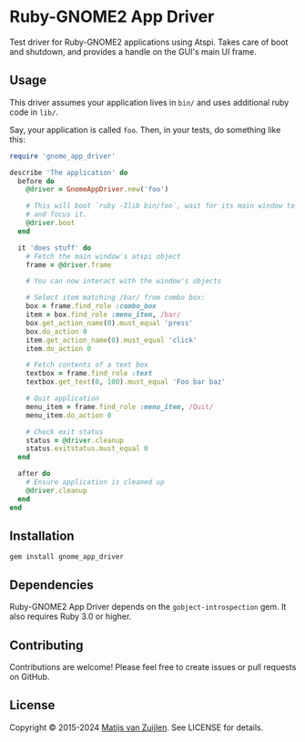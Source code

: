# Ruby-GNOME2 App Driver

Test driver for Ruby-GNOME2 applications using Atspi. Takes care of boot and
shutdown, and provides a handle on the GUI's main UI frame.

## Usage

This driver assumes your application lives in `bin/` and uses additional ruby
code in `lib/`.

Say, your application is called `foo`. Then, in your tests, do something like this:

```ruby
require 'gnome_app_driver'

describe 'The application' do
  before do
    @driver = GnomeAppDriver.new('foo')

    # This will boot `ruby -Ilib bin/foo`, wait for its main window to appear,
    # and focus it.
    @driver.boot
  end

  it 'does stuff' do
    # Fetch the main window's atspi object
    frame = @driver.frame

    # You can now interact with the window's objects

    # Select item matching /bar/ from combo box:
    box = frame.find_role :combo_box
    item = box.find_role :menu_item, /bar/
    box.get_action_name(0).must_equal 'press'
    box.do_action 0
    item.get_action_name(0).must_equal 'click'
    item.do_action 0

    # Fetch contents of a text box
    textbox = frame.find_role :text
    textbox.get_text(0, 100).must_equal 'Foo bar baz'

    # Quit application
    menu_item = frame.find_role :menu_item, /Quit/
    menu_item.do_action 0

    # Check exit status
    status = @driver.cleanup
    status.exitstatus.must_equal 0
  end

  after do
    # Ensure application is cleaned up
    @driver.cleanup
  end
end
```

## Installation

```
gem install gnome_app_driver
```

## Dependencies

Ruby-GNOME2 App Driver depends on the `gobject-introspection` gem. It also
requires Ruby 3.0 or higher.

## Contributing

Contributions are welcome! Please feel free to create issues or pull requests
on GitHub.

## License

Copyright &copy; 2015-2024 [Matijs van Zuijlen](http://www.matijs.net).
See LICENSE for details.
